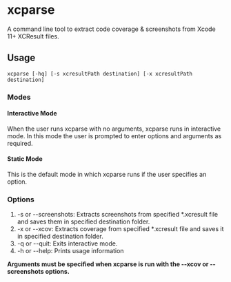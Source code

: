 # xcparse

A command line tool to extract code coverage & screenshots from Xcode 11+ XCResult files.

## Usage


```
xcparse [-hq] [-s xcresultPath destination] [-x xcresultPath destination]
```

### Modes


#### Interactive Mode
When the user runs xcparse with no arguments, xcparse runs in interactive mode. In this mode the user is prompted to enter options and arguments as required.

#### Static Mode
This is the default mode in which xcparse runs if the user specifies an option.

### Options

1. -s or --screenshots: Extracts screenshots from specified *.xcresult file and saves them in specified destination folder.
2. -x or --xcov: Extracts coverage from specified *.xcresult file and saves it in specified destination folder.
3. -q or --quit: Exits interactive mode.
4. -h or --help: Prints usage information

**Arguments must be specified when xcparse is run with the --xcov or --screenshots options.**
